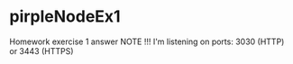 # pirpleNodeEx1
Homework exercise 1 answer
NOTE !!! I'm listening on ports: 3030 (HTTP) or 3443 (HTTPS)

